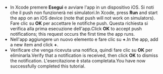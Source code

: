 
* <span data-ttu-id="4ecf4-101">In Xcode premere **Esegui** e avviare l'app in un dispositivo iOS. Si noti che il push non funzionerà nei simulatori.</span><span class="sxs-lookup"><span data-stu-id="4ecf4-101">In Xcode, press **Run** and start the app on an iOS device (note that push will not work on simulators).</span></span> <span data-ttu-id="4ecf4-102">Fare clic su **OK** per accettare le notifiche push. Questa richiesta si verifica alla prima esecuzione dell'app.</span><span class="sxs-lookup"><span data-stu-id="4ecf4-102">Click **OK** to accept push notifications; this request occurs the first time the app runs.</span></span>
* <span data-ttu-id="4ecf4-103">Nell'app aggiungere un nuovo elemento e fare clic su **+**.</span><span class="sxs-lookup"><span data-stu-id="4ecf4-103">In the app, add a new item and click **+**.</span></span>
* <span data-ttu-id="4ecf4-104">Verificare che venga ricevuta una notifica, quindi fare clic su **OK** per eliminarla.</span><span class="sxs-lookup"><span data-stu-id="4ecf4-104">Verify that a notification is received, then click **OK** to dismiss the notification.</span></span> <span data-ttu-id="4ecf4-105">L'esercitazione è stata completata.</span><span class="sxs-lookup"><span data-stu-id="4ecf4-105">You have now successfully completed this tutorial.</span></span>

